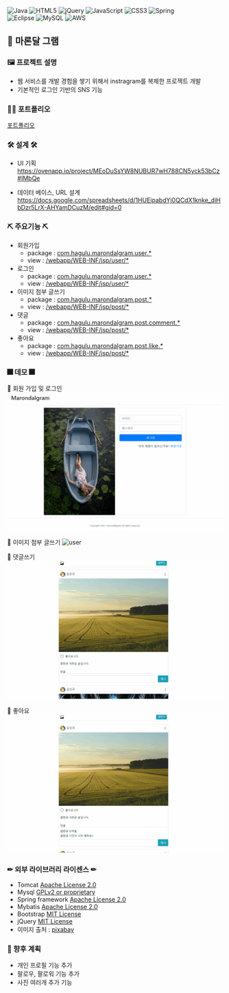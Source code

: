 ![Java](https://img.shields.io/badge/java-%23ED8B00.svg?style=for-the-badge&logo=java&logoColor=white)
![HTML5](https://img.shields.io/badge/html5-%23E34F26.svg?style=for-the-badge&logo=html5&logoColor=white)
![jQuery](https://img.shields.io/badge/jquery-%230769AD.svg?style=for-the-badge&logo=jquery&logoColor=white)
![JavaScript](https://img.shields.io/badge/javascript-%23323330.svg?style=for-the-badge&logo=javascript&logoColor=%23F7DF1E)
![CSS3](https://img.shields.io/badge/css3-%231572B6.svg?style=for-the-badge&logo=css3&logoColor=white)
![Spring](https://img.shields.io/badge/spring-%236DB33F.svg?style=for-the-badge&logo=spring&logoColor=white)  
![Eclipse](https://img.shields.io/badge/Eclipse-FE7A16.svg?style=for-the-badge&logo=Eclipse&logoColor=white)
![MySQL](https://img.shields.io/badge/mysql-%2300f.svg?style=for-the-badge&logo=mysql&logoColor=white)
![AWS](https://img.shields.io/badge/AWS-%23FF9900.svg?style=for-the-badge&logo=amazon-aws&logoColor=white)

## 📢 마론달 그램

### 🖼 프로젝트 설명
 * 웹 서비스를 개발 경험을 쌓기 위해서 instragram를 복제한 프로젝트 개발
 * 기본적인 로그인 기반의 SNS 기능 
 
 ### 👩‍🏫 포트폴리오 
 
 [포트폴리오](portfolio.pdf) 
 
 ### 🛠 설계 🛠
  * UI 기획  
    https://ovenapp.io/project/MEoDuSsYW8NUBUR7wH788CN5yck53bCz#IMbQe  
    
  * 데이터 베이스, URL 설계  
    https://docs.google.com/spreadsheets/d/1HUEipabdYj0QCdX1knke_diHbDzr5LrX-AHYamDCuzM/edit#gid=0  
 
 ### ⛏ 주요기능 ⛏
 * 회원가입
   * package : [com.hagulu.marondalgram.user.*](https://github.com/dulumary/web_marondalgram_0909/tree/develop/src/main/java/com/hagulu/marondalgram/user)
   * view : [/webapp/WEB-INF/jsp/user/*](https://github.com/dulumary/spring_marondalgram_0817/tree/develop/src/main/webapp/WEB-INF/jsp/user)
 * 로그인
   * package : [com.hagulu.marondalgram.user.*](https://github.com/dulumary/web_marondalgram_0909/tree/develop/src/main/java/com/hagulu/marondalgram/user)
   * view : [/webapp/WEB-INF/jsp/user/*](https://github.com/dulumary/web_marondalgram_0909/tree/develop/src/main/webapp/WEB-INF/jsp/user)
 * 이미지 첨부 글쓰기
   * package : [com.hagulu.marondalgram.post.*](https://github.com/dulumary/web_marondalgram_0909/tree/develop/src/main/java/com/hagulu/marondalgram/post)
   * view : [/webapp/WEB-INF/jsp/post/*](https://github.com/dulumary/web_marondalgram_0909/tree/develop/src/main/webapp/WEB-INF/jsp/post)
 * 댓글 
   * package : [com.hagulu.marondalgram.post.comment.*](https://github.com/dulumary/web_marondalgram_0909/tree/develop/src/main/java/com/hagulu/marondalgram/post/comment)
   * view : [/webapp/WEB-INF/jsp/post/*](https://github.com/dulumary/web_marondalgram_0909/tree/develop/src/main/webapp/WEB-INF/jsp/post)
 * 좋아요
   * package : [com.hagulu.marondalgram.post.like.*](https://github.com/dulumary/web_marondalgram_0909/tree/develop/src/main/java/com/hagulu/marondalgram/post/*)
   * view : [/webapp/WEB-INF/jsp/post/*](https://github.com/dulumary/web_marondalgram_0909/tree/develop/src/main/webapp/WEB-INF/jsp/post)

### 🎆 데모 🎆

 💎 회원 가입 및 로그인 
 ![user](demogif/user.gif)

 💎 이미지 첨부 글쓰기
 ![user](demogif/post.gif)
 
  💎 댓글쓰기
 ![user](demogif/comment.gif)
 
  💎 좋아요
 ![user](demogif/like.gif)
 
### ✏ 외부 라이브러리 라이센스 ✏ 

* Tomcat [Apache License 2.0](https://www.apache.org/licenses/LICENSE-2.0) 
* Mysql [GPLv2 or proprietary](https://www.gnu.org/licenses/gpl-3.0.html)
* Spring framework [Apache License 2.0](https://www.apache.org/licenses/LICENSE-2.0)  
* Mybatis [Apache License 2.0](https://www.apache.org/licenses/LICENSE-2.0)
* Bootstrap [MIT License](https://opensource.org/licenses/MIT)
* jQuery [MIT License](https://opensource.org/licenses/MIT)
* 이미지 출처 : [pixabay](https://pixabay.com/ko/)

### 🎁 향후 계획
 * 개인 프로필 기능 추가 
 * 팔로우, 팔로워 기능 추가 
 * 사진 여러개 추가 기능
